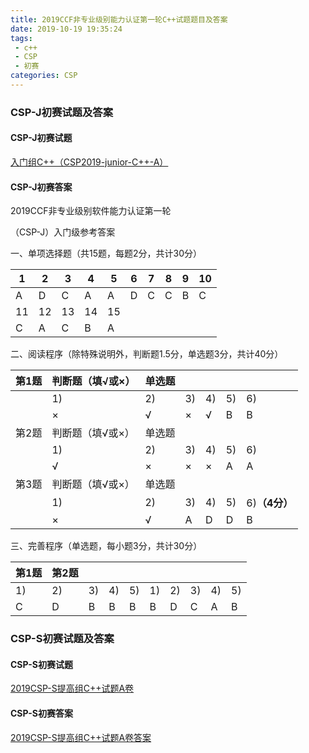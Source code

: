 ```yaml
---
title: 2019CCF非专业级别能力认证第一轮C++试题题目及答案
date: 2019-10-19 19:35:24
tags:
 - c++
 - CSP
 - 初赛
categories: CSP
---
```


### CSP-J初赛试题及答案

#### CSP-J初赛试题


[入门组C++（CSP2019-junior-C++-A）](\CSP\入门组C++（CSP2019-junior-C++-A）.pdf)


#### CSP-J初赛答案

2019CCF非专业级别软件能力认证第一轮

（CSP-J）入门级参考答案

一、单项选择题（共15题，每题2分，共计30分）

| 1  | 2  | 3  | 4  | 5  | 6 | 7 | 8 | 9 | 10 |
|----|----|----|----|----|---|---|---|---|----|
| A  | D  | C  | A  | A  | D | C | C | B | C  |
| 11 | 12 | 13 | 14 | 15 |   |   |   |   |    |
| C  | A  | C  | B  | A  |   |   |   |   |    |

二、阅读程序（除特殊说明外，判断题1.5分，单选题3分，共计40分）

| 第1题 | 判断题（填√或×） | 单选题 |    |    |    |               |
|-------|------------------|--------|----|----|----|---------------|
|       | 1)               | 2)     | 3) | 4) | 5) | 6)            |
|       | ×                | √      | ×  | √  | B  | B             |
| 第2题 | 判断题（填√或×） | 单选题 |    |    |    |               |
|       | 1)               | 2)     | 3) | 4) | 5) | 6)            |
|       | √                | ×      | ×  | ×  | A  | A             |
| 第3题 | 判断题（填√或×） | 单选题 |    |    |    |               |
|       | 1)               | 2)     | 3) | 4) | 5) | 6)**（4分）** |
|       | ×                | √      | A  | D  | D  | B             |

三、完善程序（单选题，每小题3分，共计30分）

| 第1题 | 第2题 |    |    |    |    |    |    |    |    |
|-------|-------|----|----|----|----|----|----|----|----|
| 1)    | 2)    | 3) | 4) | 5) | 1) | 2) | 3) | 4) | 5) |
| C     | D     | B  | B  | B  | B  | D  | C  | A  | B  |



### CSP-S初赛试题及答案
#### CSP-S初赛试题

[2019CSP-S提高组C++试题A卷](\CSP\2019CSP-S提高组C++试题A卷.pdf)


#### CSP-S初赛答案

[2019CSP-S提高组C++试题A卷答案](\CSP\2019CSP-S提高组C++试题A卷答案.jpg)